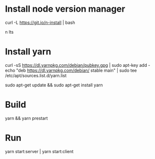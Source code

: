 # Install node version manager
curl -L https://git.io/n-install | bash

n lts

# Install yarn
curl -sS https://dl.yarnpkg.com/debian/pubkey.gpg | sudo apt-key add -
echo "deb https://dl.yarnpkg.com/debian/ stable main" | sudo tee /etc/apt/sources.list.d/yarn.list

sudo apt-get update && sudo apt-get install yarn

# Build
yarn && yarn prestart

# Run
yarn start:server | yarn start:client
